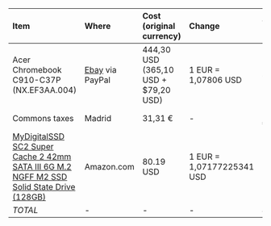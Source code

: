 | Item | Where | Cost (original currency) | Change | Cost (EUR) |
|:-----|:------|:-------------------------|:-------|:-----------|
| Acer Chromebook C910-C37P (NX.EF3AA.004) | [Ebay](http://www.ebay.com/itm/351398651121) via PayPal| 444,30 USD (365,10 USD + $79,20 USD) | 1 EUR = 1,07806 USD | 412,13 |
| Commons taxes | Madrid | 31,31 € | - | 31,31 € |
| [MyDigitalSSD SC2 Super Cache 2 42mm SATA III 6G M.2 NGFF M2 SSD Solid State Drive (128GB)](http://www.amazon.com/gp/product/B00EZ2E8NO?psc=1&redirect=true&ref_=od_aui_detailpages00) | Amazon.com | 80.19 USD | 1 EUR = 1,07177225341 USD | 74,82 EUR |
| *TOTAL* | - | - | - | *412,13* |

